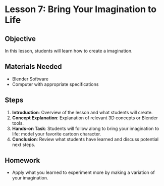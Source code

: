 
# Lesson 7: Bring Your Imagination to Life

## Objective
In this lesson, students will learn how to create a imagination.

## Materials Needed
- Blender Software
- Computer with appropriate specifications

## Steps
1. **Introduction**: Overview of the lesson and what students will create.
2. **Concept Explanation**: Explanation of relevant 3D concepts or Blender tools.
3. **Hands-on Task**: Students will follow along to bring your imagination to life: model your favorite cartoon character.
4. **Conclusion**: Review what students have learned and discuss potential next steps.

## Homework
- Apply what you learned to experiment more by making a variation of your imagination.
